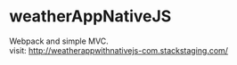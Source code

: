 # weatherAppNativeJS

Webpack and simple MVC. <br> 
visit: http://weatherappwithnativejs-com.stackstaging.com/ 
